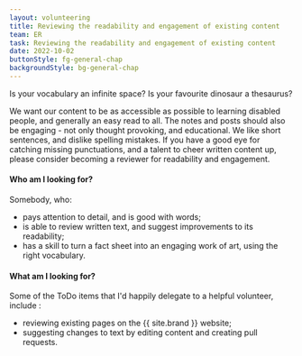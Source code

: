 ```yaml
---
layout: volunteering
title: Reviewing the readability and engagement of existing content
team: ER
task: Reviewing the readability and engagement of existing content
date: 2022-10-02
buttonStyle: fg-general-chap
backgroundStyle: bg-general-chap
---
```


Is your vocabulary an infinite space? Is your favourite dinosaur a thesaurus?
<!-- excerpt-end -->
We want our content to be as accessible as possible to learning disabled people, and generally an easy read to all. The notes and posts should also be engaging - not only thought provoking, and educational. We like short sentences, and dislike spelling mistakes. If you have a good eye for catching missing punctuations, and a talent to cheer written content up, please consider becoming a reviewer for readability and engagement.

#### Who am I looking for?

Somebody, who:

+ pays attention to detail, and is good with words;
+ is able to review written text, and suggest improvements to its readability;
+ has a skill to turn a fact sheet into an engaging work of art, using the right vocabulary.

#### What am I looking for?

Some of the ToDo items that I'd happily delegate to a helpful volunteer, include :

+ reviewing existing pages on the {{ site.brand }} website;
+ suggesting changes to text by editing content and creating pull requests.